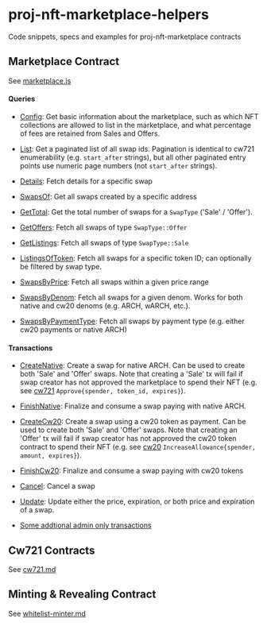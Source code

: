 # proj-nft-marketplace-helpers
Code snippets, specs and examples for proj-nft-marketplace contracts

## Marketplace Contract
See [marketplace.js](./marketplace-contract/marketplace.js)

#### Queries
- [Config](./marketplace-contract/marketplace.js#L12-L50): Get basic information about the marketplace, such as which NFT collections are allowed to list in the marketplace, and what percentage of fees are retained from Sales and Offers.

- [List](./marketplace-contract/marketplace.js#L53-L83): Get a paginated list of all swap ids. Pagination is identical to cw721 enumerability (e.g. `start_after` strings), but all other paginated entry points use numeric page numbers (not `start_after` strings).

- [Details](./marketplace-contract/marketplace.js#L85-L127): Fetch details for a specific swap

- [SwapsOf](./marketplace-contract/marketplace.js#L129-L192): Get all swaps created by a specific address

- [GetTotal](./marketplace-contract/marketplace.js#L194-L220): Get the total number of swaps for a `SwapType` ('Sale' / 'Offer').

- [GetOffers](./marketplace-contract/marketplace.js#L222-L288): Fetch all swaps of type `SwapType::Offer`

- [GetListings](./marketplace-contract/marketplace.js#L290-L349): Fetch all swaps of type `SwapType::Sale`

- [ListingsOfToken](./marketplace-contract/marketplace.js#L351-L416): Fetch all swaps for a specific token ID; can optionally be filtered by swap type.

- [SwapsByPrice](./marketplace-contract/marketplace.js#L418-L486): Fetch all swaps within a given price range

- [SwapsByDenom](./marketplace-contract/marketplace.js#L488-L556): Fetch all swaps for a given denom. Works for both native and cw20 denoms (e.g. ARCH, wARCH, etc.).

- [SwapsByPaymentType](./marketplace-contract/marketplace.js#L558-L624): Fetch all swaps by payment type (e.g. either cw20 payments or native ARCH)

#### Transactions
- [CreateNative](./marketplace-contract/marketplace.js#L628-L675): Create a swap for native ARCH. Can be used to create both 'Sale' and 'Offer' swaps. Note that creating a 'Sale' tx will fail if swap creator has not approved the marketplace to spend their NFT (e.g. see [cw721](https://github.com/CosmWasm/cw-nfts/blob/main/packages/cw721/README.md) `Approve{spender, token_id, expires}`).

- [FinishNative](./marketplace-contract/marketplace.js#L677-L722): Finalize and consume a swap paying with native ARCH.

- [CreateCw20](./marketplace-contract/marketplace.js#L724-L770): Create a swap using a cw20 token as payment. Can be used to create both 'Sale' and 'Offer' swaps. Note that creating an 'Offer' tx will fail if swap creator has not approved the cw20 token contract to spend their NFT (e.g. see [cw20](https://github.com/CosmWasm/cw-plus/blob/main/packages/cw20/README.md) `IncreaseAllowance{spender, amount, expires}`). 

- [FinishCw20](./marketplace-contract/marketplace.js#L772-L815): Finalize and consume a swap paying with cw20 tokens

- [Cancel](./marketplace-contract/marketplace.js#L817-L852): Cancel a swap

- [Update](./marketplace-contract/marketplace.js#L854-L896): Update either the price, expiration, or both price and expiration of a swap.

- [Some addtional admin only transactions](./marketplace-contract/marketplace.js#L898-L911)


## Cw721 Contracts
See [cw721.md](./cw721-contract/cw721.md)

## Minting & Revealing Contract
See [whitelist-minter.md](./minter-contract/whitelist-minter.md)
